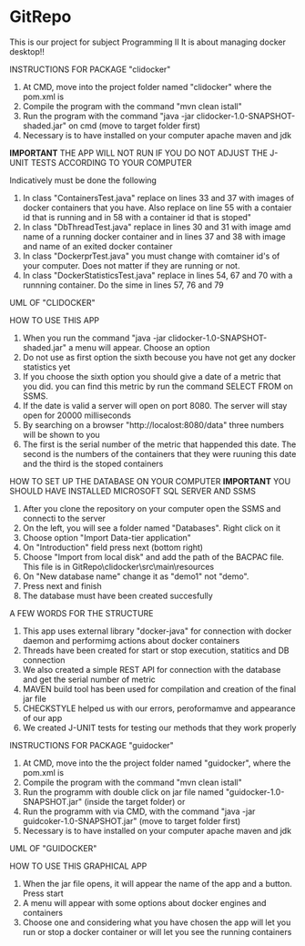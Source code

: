 # GitRepo
This is our project for subject Programming II
It is about managing docker desktop!!

INSTRUCTIONS FOR PACKAGE "clidocker"
1. At CMD, move into the project folder named "clidocker" where the pom.xml is
2. Compile the program with the command "mvn clean istall"
3. Run the program with the command "java -jar clidocker-1.0-SNAPSHOT-shaded.jar" on cmd (move to target folder first)
4. Necessary is to have installed on your computer apache maven and jdk

****IMPORTANT****
THE APP WILL NOT RUN IF YOU DO NOT ADJUST THE J-UNIT TESTS ACCORDING TO YOUR COMPUTER

Indicatively must be done the following 
1. In class "ContainersTest.java" replace on lines 33 and 37 with images of docker containers that you have. Also replace on line 55 with a contaier id that is running and in 58 with a container id that is stoped"
2. In class "DbThreadTest.java" replace in lines 30 and 31 with image amd name of a running docker container and in lines 37 and 38 with image and name of an exited docker container
3. In class "DockerprTest.java" you must change with comtainer id's of your computer. Does not matter if they are running or not.
4. In class "DockerStatisticsTest.java" replace in lines 54, 67 and 70 with a runnning container. Do the sime in lines 57, 76 and 79

UML OF "CLIDOCKER"

HOW TO USE THIS APP
1. When you run the command "java -jar clidocker-1.0-SNAPSHOT-shaded.jar" a menu will appear. Choose an option
2. Do not use as first option the sixth becouse you have not get any docker statistics yet
3. If you choose the sixth option you should give a date of a metric that you did. you can find this metric by run the command SELECT FROM on SSMS.
4. If the date is valid a server will open on port 8080. The server will stay open for 20000 milliseconds
5. By searching on a browser "http://localost:8080/data" three numbers will be shown to you
6. The first is the serial number of the metric that happended this date. The second is the numbers of the containers that they were ruuning this date and the third is the stoped containers

HOW TO SET UP THE DATABASE ON YOUR COMPUTER
  ****IMPORTANT**** 
  YOU SHOULD HAVE INSTALLED MICROSOFT SQL SERVER AND SSMS
1. After you clone the repository on your computer open the SSMS and connecti to the server
2. On the left, you will see a folder named "Databases". Right click on it
3. Choose option "Import Data-tier application"
4. On "Introduction" field press next (bottom right)
5. Choose "Import from local disk" and add the path of the BACPAC file. This file is in GitRepo\clidocker\src\main\resources
6. On "New database name" change it as "demo1" not "demo".
7. Press next and finish
8. The database must have been created succesfully

A FEW WORDS FOR THE STRUCTURE
1. This app uses external library "docker-java" for connection with docker daemon and performimg actions about docker containers
2. Threads have been created for start or stop execution, statitics and DB connection
3. We also created a simple REST API for connection with the database and get the serial number of metric
4. MAVEN build tool has been used for compilation and creation of the final jar file
5. CHECKSTYLE helped us with our errors, peroformamve and appearance of our app
6. We created J-UNIT tests for testing our methods that they work properly

INSTRUCTIONS FOR PACKAGE "guidocker"
1. At CMD, move into the the project folder named "guidocker", where the pom.xml is
2. Compile the program with the command "mvn clean istall"
3. Run the programm with double click on jar file named "guidocker-1.0-SNAPSHOT.jar" (inside the target folder) or
4. Run the programm with via CMD, with the command "java -jar guidcoker-1.0-SNAPSHOT.jar" (move to target folder first)
5. Necessary is to have installed on your computer apache maven and jdk

UML OF "GUIDOCKER"

HOW TO USE THIS GRAPHICAL APP
1. When the jar file opens, it will appear the name of the app and a button. Press start
2. A menu will appear with some options about docker engines and containers
3. Choose one and considering what you have chosen the app will let you run or stop a docker container or will let you see the running containers


